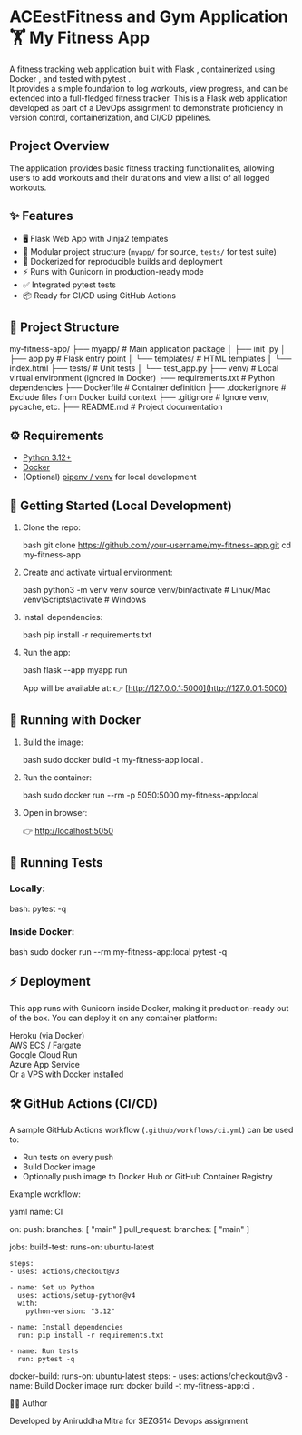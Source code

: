 # ACEestFitness and Gym Application  🏋️ My Fitness App

A fitness tracking web application built with   Flask  , containerized using   Docker  , and tested with   pytest  .  
It provides a simple foundation to log workouts, view progress, and can be extended into a full-fledged fitness tracker.
This is a Flask web application developed as part of a DevOps assignment to demonstrate proficiency in version control, containerization, and CI/CD pipelines.

## Project Overview
The application provides basic fitness tracking functionalities, allowing users to add workouts and their durations and view a list of all logged workouts.

## ✨ Features

- 🖥️   Flask Web App   with Jinja2 templates  
- 📂 Modular project structure (`myapp/` for source, `tests/` for test suite)  
- 🐳   Dockerized   for reproducible builds and deployment  
- ⚡ Runs with   Gunicorn   in production-ready mode  
- ✅ Integrated   pytest   tests  
- 📦 Ready for   CI/CD   using GitHub Actions  

 
## 📂 Project Structure

my-fitness-app/
├── myapp/                 # Main application package
│   ├──   init  .py
│   ├── app.py             # Flask entry point
│   └── templates/         # HTML templates
│       └── index.html
├── tests/                 # Unit tests
│   └── test\_app.py
├── venv/                  # Local virtual environment (ignored in Docker)
├── requirements.txt       # Python dependencies
├── Dockerfile             # Container definition
├── .dockerignore          # Exclude files from Docker build context
├── .gitignore             # Ignore venv, pycache, etc.
├── README.md              # Project documentation



## ⚙️ Requirements

- [Python 3.12+](https://www.python.org/)  
- [Docker](https://www.docker.com/)  
- (Optional) [pipenv / venv](https://docs.python.org/3/library/venv.html) for local development  

  

## 🚀 Getting Started (Local Development)

1. Clone the repo:

   bash
   git clone https://github.com/your-username/my-fitness-app.git
   cd my-fitness-app

2. Create and activate virtual environment:

   bash
   python3 -m venv venv
   source venv/bin/activate   # Linux/Mac
   venv\Scripts\activate      # Windows
   
   
3. Install dependencies:

   bash
   pip install -r requirements.txt
   

4. Run the app:

   bash
   flask --app myapp run
   

   App will be available at:
   👉 [http://127.0.0.1:5000](http://127.0.0.1:5000)

  

## 🐳 Running with Docker

1. Build the image:

   bash
   sudo docker build -t my-fitness-app:local .
   

2. Run the container:

   bash
   sudo docker run --rm -p 5050:5000 my-fitness-app:local
   

3. Open in browser:

   👉 [http://localhost:5050](http://localhost:5050)

  

## 🧪 Running Tests

### Locally:

bash:
pytest -q


### Inside Docker:

bash
sudo docker run --rm my-fitness-app:local pytest -q
  

## ⚡ Deployment

This app runs with   Gunicorn   inside Docker, making it production-ready out of the box.
You can deploy it on any container platform:

 Heroku (via Docker)  
 AWS ECS / Fargate  
 Google Cloud Run  
 Azure App Service  
  Or a VPS with Docker installed

  

## 🛠️ GitHub Actions (CI/CD)

A sample GitHub Actions workflow (`.github/workflows/ci.yml`) can be used to:

* Run tests on every push
* Build Docker image
* Optionally push image to Docker Hub or GitHub Container Registry

Example workflow:

yaml
name: CI

on:
  push:
    branches: [ "main" ]
  pull_request:
    branches: [ "main" ]

jobs:
  build-test:
    runs-on: ubuntu-latest

    steps:
    - uses: actions/checkout@v3

    - name: Set up Python
      uses: actions/setup-python@v4
      with:
        python-version: "3.12"

    - name: Install dependencies
      run: pip install -r requirements.txt

    - name: Run tests
      run: pytest -q

  docker-build:
    runs-on: ubuntu-latest
    steps:
    - uses: actions/checkout@v3
    - name: Build Docker image
      run: docker build -t my-fitness-app:ci .


👨‍💻 Author

Developed by Aniruddha Mitra for SEZG514 Devops assignment
